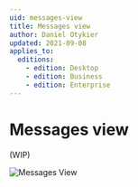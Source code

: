 ```yaml
---
uid: messages-view
title: Messages view
author: Daniel Otykier
updated: 2021-09-08
applies_to:
  editions:
    - edition: Desktop
    - edition: Business
    - edition: Enterprise
---
```

# Messages view

(WIP)

![Messages View](~/images/messages-view.png)